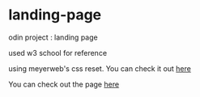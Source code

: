 # landing-page
odin project : landing page

used w3 school for reference

using meyerweb's css reset. You can check it out [here](https://meyerweb.com/eric/tools/css/reset/)

You can check out the page [here](wadedacoder.github.io/landing-page)
